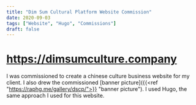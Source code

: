 ```yaml
---
title: "Dim Sum Cultural Platform Website Commission"
date: 2020-09-03
tags: ["Website", "Hugo", "Commissions"]
draft: false
---
```


# https://dimsumculture.company

I was commissioned to create a chinese culture business website for my client. I also drew the commissioned [banner picture]({{<ref "https://raphg.me/gallery/dscp/">}} "banner picture"). I used Hugo, the same approach I used for this website.